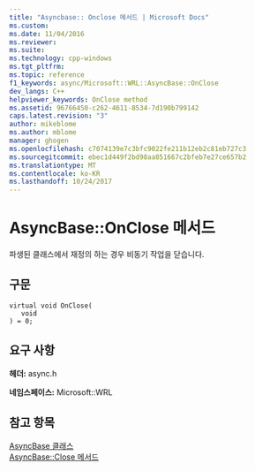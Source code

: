 ```yaml
---
title: "Asyncbase:: Onclose 메서드 | Microsoft Docs"
ms.custom: 
ms.date: 11/04/2016
ms.reviewer: 
ms.suite: 
ms.technology: cpp-windows
ms.tgt_pltfrm: 
ms.topic: reference
f1_keywords: async/Microsoft::WRL::AsyncBase::OnClose
dev_langs: C++
helpviewer_keywords: OnClose method
ms.assetid: 96766450-c262-4611-8534-7d190b799142
caps.latest.revision: "3"
author: mikeblome
ms.author: mblome
manager: ghogen
ms.openlocfilehash: c7074139e7c3bfc9022fe211b12eb2c81eb727c3
ms.sourcegitcommit: ebec1d449f2bd98aa851667c2bfeb7e27ce657b2
ms.translationtype: MT
ms.contentlocale: ko-KR
ms.lasthandoff: 10/24/2017
---
```

# <a name="asyncbaseonclose-method"></a>AsyncBase::OnClose 메서드
파생된 클래스에서 재정의 하는 경우 비동기 작업을 닫습니다.  
  
## <a name="syntax"></a>구문  
  
```  
virtual void OnClose(  
   void  
) = 0;  
```  
  
## <a name="requirements"></a>요구 사항  
 **헤더:** async.h  
  
 **네임스페이스:** Microsoft::WRL  
  
## <a name="see-also"></a>참고 항목  
 [AsyncBase 클래스](../windows/asyncbase-class.md)   
 [AsyncBase::Close 메서드](../windows/asyncbase-close-method.md)